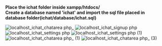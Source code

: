 <b>Place the ichat folder inside xampp/htdocs/</b> <br>
<b>Create a database named 'ichat' and import the sql file placed in database folder(ichat/database/ichat.sql)</b>

![localhost_ichat_chatarea php_](https://github.com/abdulhaseeb456/ichat-php-ajax-working-chat-application/assets/99570180/3353c2f1-e8eb-49c6-be65-2a3b115377bc)
![localhost_ichat_signup php](https://github.com/abdulhaseeb456/ichat-php-ajax-working-chat-application/assets/99570180/8ad4d612-77f9-4a4b-8e53-507a863175b0)
![localhost_ichat_settings php](https://github.com/abdulhaseeb456/ichat-php-ajax-working-chat-application/assets/99570180/3053f7b1-eff5-46f2-89bf-22c49730c412)
![localhost_ichat_settings php (1)](https://github.com/abdulhaseeb456/ichat-php-ajax-working-chat-application/assets/99570180/b7073b98-ffeb-4ace-8711-1fe2a628bdc4)
![localhost_ichat_chatarea php_ (1)](https://github.com/abdulhaseeb456/ichat-php-ajax-working-chat-application/assets/99570180/28d3aedf-7830-47ab-a7dc-203852621e94)
![localhost_ichat_chatarea php_ (3)](https://github.com/abdulhaseeb456/ichat-php-ajax-working-chat-application/assets/99570180/e5a3cc1f-5a90-4cb3-adcd-90290c0c5833)
